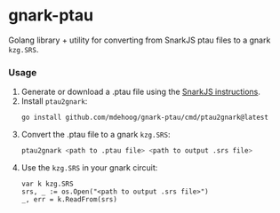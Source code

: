 # gnark-ptau

Golang library + utility for converting from SnarkJS ptau files to a gnark `kzg.SRS`.

### Usage

1. Generate or download a .ptau file using the [SnarkJS instructions](https://github.com/iden3/snarkjs/blob/master/README.md#7-prepare-phase-2).
2. Install `ptau2gnark`:
    ```bash
    go install github.com/mdehoog/gnark-ptau/cmd/ptau2gnark@latest
    ```
3. Convert the .ptau file to a gnark `kzg.SRS`:
    ```bash
    ptau2gnark <path to .ptau file> <path to output .srs file>
    ```
4. Use the `kzg.SRS` in your gnark circuit:
    ```golang
	var k kzg.SRS
    srs, _ := os.Open("<path to output .srs file>")
	_, err = k.ReadFrom(srs)
    ```
